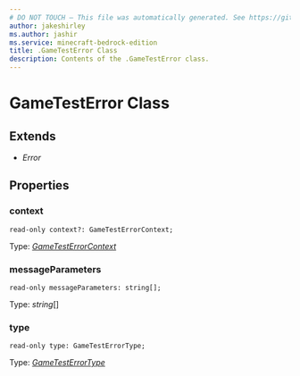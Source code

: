 ```yaml
---
# DO NOT TOUCH — This file was automatically generated. See https://github.com/mojang/minecraftapidocsgenerator to modify descriptions, examples, etc.
author: jakeshirley
ms.author: jashir
ms.service: minecraft-bedrock-edition
title: .GameTestError Class
description: Contents of the .GameTestError class.
---
```

# GameTestError Class

## Extends
- *Error*

## Properties

### **context**
`read-only context?: GameTestErrorContext;`

Type: [*GameTestErrorContext*](GameTestErrorContext.md)

### **messageParameters**
`read-only messageParameters: string[];`

Type: *string*[]

### **type**
`read-only type: GameTestErrorType;`

Type: [*GameTestErrorType*](GameTestErrorType.md)
